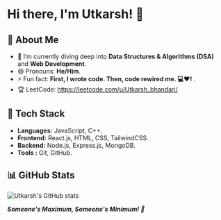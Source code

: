 # Hi there, I'm Utkarsh! 👋

## 🚀 About Me

- 🌱 I’m currently diving deep into **Data Structures & Algorithms (DSA)** and **Web Development**.
- 😄 Pronouns: **He/Him**.
- ⚡ Fun fact: **First, I wrote code. Then, code rewired me. 💻❤️!** .
- 🏆 LeetCode: https://leetcode.com/u/Utkarsh_bhandari/

## 🔧 Tech Stack

- **Languages:** JavaScript, C++.
- **Frontend:** React.js, HTML, CSS, TailwindCSS.
- **Backend:** Node.js, Express.js, MongoDB.
- **Tools :** Git, GitHub.

## 📊 GitHub Stats

![Utkarsh's GitHub stats](https://github-readme-stats.vercel.app/api?username=your-github-username&show_icons=true&theme=radical)

***Someone's Maximum, Someone's Minimum! 🚀***

